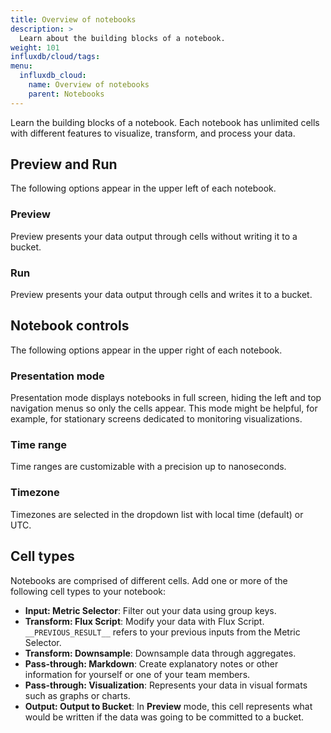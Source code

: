 ```yaml
---
title: Overview of notebooks
description: >
  Learn about the building blocks of a notebook. 
weight: 101
influxdb/cloud/tags:
menu:
  influxdb_cloud:
    name: Overview of notebooks
    parent: Notebooks
---
```


Learn the building blocks of a notebook. Each notebook has unlimited cells with different features to visualize, transform, and process your data.

## Preview and Run
The following options appear in the upper left of each notebook.
 
### Preview
Preview presents your data output through cells without writing it to a bucket.
 
### Run
Preview presents your data output through cells and writes it to a bucket.

## Notebook controls
The following options appear in the upper right of each notebook.

### Presentation mode
Presentation mode displays notebooks in full screen, hiding the left and top navigation menus so only the cells appear. This mode might be helpful, for example, for stationary screens dedicated to monitoring visualizations.

### Time range
Time ranges are customizable with a precision up to nanoseconds.

### Timezone
Timezones are selected in the dropdown list with local time (default) or UTC. 

## Cell types
Notebooks are comprised of different cells. Add one or more of the following cell types to your notebook:

- **Input: Metric Selector**:
Filter out your data using group keys.
- **Transform: Flux Script**:
Modify your data with Flux Script. `__PREVIOUS_RESULT__` refers to your previous inputs from the Metric Selector.
- **Transform: Downsample**:
Downsample data through aggregates.
- **Pass-through: Markdown**: 
Create explanatory notes or other information for yourself or one of your team members.
- **Pass-through: Visualization**:
Represents your data in visual formats such as graphs or charts. 
- **Output: Output to Bucket**: 
In **Preview** mode, this cell represents what would be written if the data was going to be committed to a bucket.
